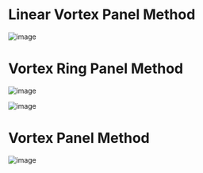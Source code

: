 # Linear Vortex Panel Method

![image](https://user-images.githubusercontent.com/104728656/182766638-679fe23a-b249-496e-ba44-113b710c4a00.png)

# Vortex Ring Panel Method

![image](https://user-images.githubusercontent.com/104728656/175836733-396ee772-5848-4df4-a93c-414c69cab2d5.png)

![image](https://user-images.githubusercontent.com/104728656/175836735-a2e4d718-7814-4b67-88af-d041610ad379.png)

# Vortex Panel Method

![image](https://user-images.githubusercontent.com/104728656/235171606-923a9819-3a4e-4e83-9241-a305be30f1da.png)
